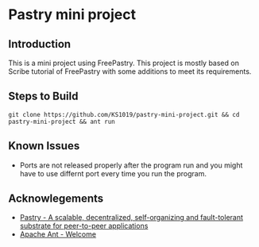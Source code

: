 # Pastry mini project

## Introduction
This is a mini project using FreePastry. This project is mostly based on Scribe tutorial of FreePastry with some additions to meet its requirements.

## Steps to Build

```shell
git clone https://github.com/KS1019/pastry-mini-project.git && cd pastry-mini-project && ant run
```

## Known Issues
- Ports are not released properly after the program run and you might have to use differnt port every time you run the program.

## Acknowlegements
- [Pastry - A scalable, decentralized, self-organizing and fault-tolerant substrate for peer-to-peer applications](https://www.freepastry.org/)
- [Apache Ant - Welcome](https://ant.apache.org/)
